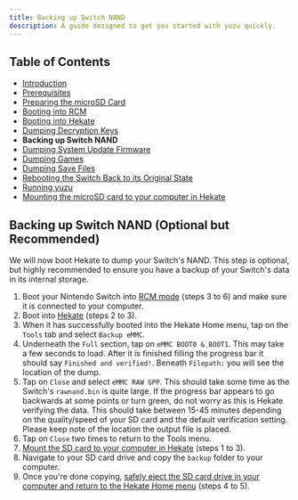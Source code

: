 ```yaml
---
title: Backing up Switch NAND
description: A guide designed to get you started with yuzu quickly.
---
```


## Table of Contents

* [Introduction](../)
* [Prerequisites](../prerequisites)
* [Preparing the microSD Card](../prepare-sd-card)
* [Booting into RCM](../boot-to-rcm)
* [Booting into Hekate](../boot-to-hekate)
* [Dumping Decryption Keys](../dump-keys)
* **Backing up Switch NAND**
* [Dumping System Update Firmware](../dump-firmware)
* [Dumping Games](../dump-games)
* [Dumping Save Files](../dump-saves)
* [Rebooting the Switch Back to its Original State](../reboot-to-stock)
* [Running yuzu](../running-yuzu)
* [Mounting the microSD card to your computer in Hekate](../hekate-ums)

## Backing up Switch NAND (Optional but Recommended)

We will now boot Hekate to dump your Switch's NAND. This step is optional, but highly recommended to ensure you have a backup of your Switch's data in its internal storage.

1. Boot your Nintendo Switch into [RCM mode](../boot-to-rcm) (steps 3 to 6) and make sure it is connected to your computer.
2. Boot into [Hekate](../boot-to-hekate) (steps 2 to 3).
3. When it has successfully booted into the Hekate Home menu, tap on the `Tools` tab and select `Backup eMMC`.
4. Underneath the `Full` section, tap on `eMMC BOOT0 & BOOT1`. This may take a few seconds to load. After it is finished filling the progress bar it should say `Finished and verified!`. Beneath `Filepath:` you will see the location of the dump.
5. Tap on `Close` and select `eMMC RAW GPP`. This should take some time as the Switch's `rawnand.bin` is quite large. If the progress bar appears to go backwards at some points or turn green, do not worry as this is Hekate verifying the data. This should take between 15-45 minutes depending on the quality/speed of your SD card and the default verification setting. Please keep note of the location the output file is placed.
6. Tap on `Close` two times to return to the Tools menu.
7. [Mount the SD card to your computer in Hekate](../hekate-ums) (steps 1 to 3).
8. Navigate to your SD card drive and copy the `backup` folder to your computer.
9. Once you're done copying, [safely eject the SD card drive in your computer and return to the Hekate Home menu](../hekate-ums) (steps 4 to 5).
